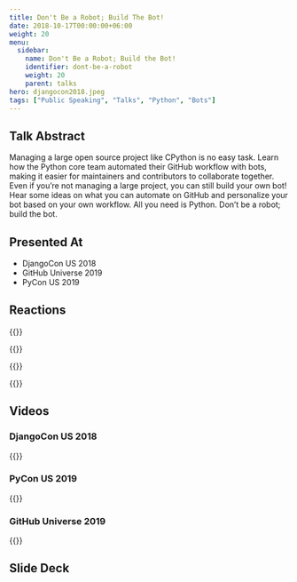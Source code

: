 ```yaml
---
title: Don't Be a Robot; Build The Bot!
date: 2018-10-17T00:00:00+06:00
weight: 20
menu:
  sidebar:
    name: Don't Be a Robot; Build the Bot!
    identifier: dont-be-a-robot
    weight: 20
    parent: talks
hero: djangocon2018.jpeg
tags: ["Public Speaking", "Talks", "Python", "Bots"]
---
```



## Talk Abstract 


Managing a large open source project like CPython is no easy task.
Learn how the Python core team automated their GitHub workflow with bots, making it easier for maintainers and contributors to collaborate together.
Even if you’re not managing a large project, you can still build your own bot! Hear some ideas on what you can automate on GitHub and personalize your
bot based on your own workflow. All you need is Python. Don’t be a robot; build the bot.


## Presented At

- DjangoCon US 2018
- GitHub Universe 2019
- PyCon US 2019


## Reactions

{{<tweet user="WillingCarol" id="1052612092514037760">}}

{{<tweet user="webology" id="1054566331620696064">}}

{{<tweet user="vincesalvino" id="1052618279984873474">}}

{{<tweet user="amakarudze" id="1052617802584973312">}}

## Videos

### DjangoCon US 2018

{{<youtube uOLs3QeZy7M>}}


### PyCon US 2019

{{<youtube _xdEAxLuj9Y>}}

### GitHub Universe 2019

{{<youtube GayKuDpi97o>}}

## Slide Deck

<script defer class="speakerdeck-embed" data-id="e24bf5ef755e4773843f0517069b4dfa" data-ratio="1.77777777777778" src="//speakerdeck.com/assets/embed.js"></script>


